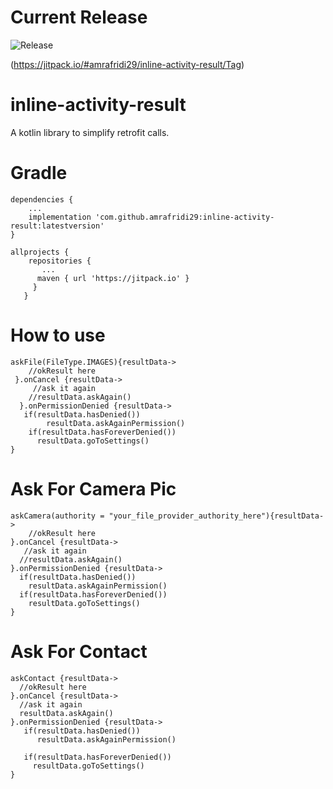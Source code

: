 # Current Release
![Release](https://jitpack.io/v/amrafridi29/inline-activity-result.svg)

(https://jitpack.io/#amrafridi29/inline-activity-result/Tag)

# inline-activity-result

A kotlin library to simplify retrofit calls.



# Gradle

```
dependencies {
    ...
    implementation 'com.github.amrafridi29:inline-activity-result:latestversion'
}

allprojects {
    repositories {
       ...
      maven { url 'https://jitpack.io' }
     }
   }
```

# How to use 

```
askFile(FileType.IMAGES){resultData->
    //okResult here
 }.onCancel {resultData->
     //ask it again
    //resultData.askAgain()
  }.onPermissionDenied {resultData->
   if(resultData.hasDenied())
        resultData.askAgainPermission()
    if(resultData.hasForeverDenied()) 
      resultData.goToSettings()
}

```

# Ask For Camera Pic

```
askCamera(authority = "your_file_provider_authority_here"){resultData->
    //okResult here
}.onCancel {resultData->
   //ask it again
  //resultData.askAgain()
}.onPermissionDenied {resultData->
  if(resultData.hasDenied())
    resultData.askAgainPermission()
  if(resultData.hasForeverDenied())
    resultData.goToSettings()
}

```

# Ask For Contact

```
askContact {resultData->
  //okResult here
}.onCancel {resultData->
  //ask it again
  resultData.askAgain()
}.onPermissionDenied {resultData->
   if(resultData.hasDenied())
      resultData.askAgainPermission()

   if(resultData.hasForeverDenied())
     resultData.goToSettings()
}

```
